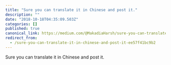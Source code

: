 ```yaml
---
title: "Sure you can translate it in Chinese and post it."
description: ""
date: "2018-10-18T04:35:09.503Z"
categories: []
published: true
canonical_link: https://medium.com/@MakadiaHarsh/sure-you-can-translate-it-in-chinese-and-post-it-ee57f41bc9b2
redirect_from:
  - /sure-you-can-translate-it-in-chinese-and-post-it-ee57f41bc9b2
---
```


Sure you can translate it in Chinese and post it.
